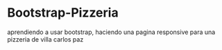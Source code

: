 # Bootstrap-Pizzeria
aprendiendo a usar bootstrap, haciendo una pagina responsive para una pizzeria de villa carlos paz
